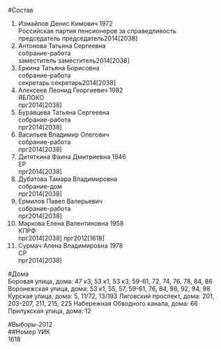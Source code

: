 #Состав  
1. Измайлов Денис Кимович 1972  
    Российская партия пенсионеров за справедливость  
    председатель председатель2014[2038]  
2. Антонова Татьяна Сергеевна  
    собрание-работа  
    заместитель заместитель2014[2038]  
3. Еркина Татьяна Борисовна  
    собрание-работа  
    секретарь секретарь2014[2038]  
4. Алексеев Леонид Георгиевич 1982  
    ЯБЛОКО  
    прг2014[2038]  
5. Буравцева Татьяна Сергеевна  
    собрание-работа  
    прг2014[2038]  
6. Васильев Владимир Олегович  
    собрание-работа  
    прг2014[2038]  
7. Дитяткина Фаина Дмитриевна 1946  
    ЕР  
    прг2014[2038]  
8. Дубатова Тамара Владимировна  
    собрание-дом  
    прг2014[2038]  
9. Ермилов Павел Валерьевич  
    собрание-работа  
    прг2014[2038]  
10. Маркова Елена Валентиновна 1958  
    КПРФ  
    прг2014[2038] прг2012[1618]  
11. Сурмач Алена Владимировна 1978  
    СР  
    прг2014[2038]  
  
#Дома  
Боровая улица, дома: 47 к3, 53 к1, 53 к3, 59-61, 72, 74, 76, 78, 84, 86 Воронежская улица, дома: 53 к1, 55, 57, 59-61, 76, 84, 86, 92, 94, 98 Курская улица, дома: 5, 11/72, 13/193 Лиговский проспект, дома: 201, 203-207, 211, 215, 225 Набережная Обводного канала, дома: 66 Прилукская улица, дома: 12  
  
#Выборы-2012  
##Номер УИК  
1618  
